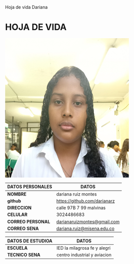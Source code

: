 Hoja de vida Dariana
# HOJA DE VIDA 
<img src="https://github.com/darianarz/hoja-de-vida/blob/main/fto.jpg"
alt="la cabeza y el torso de un esqueleto de dinosaurio;
     tiene una cabeza grande con dientes largos y afilados"
width="400"
height="450">
     


| **DATOS PERSONALES**  | **DATOS**                   |
|-----------------------|-----------------------------|
| **NOMBRE**            | dariana ruiz montes         |
| **github**            | https://github.com/darianarz|
| **DIRECCION**         | calle 97B 7 99 malvinas     |
| **CELULAR**           | 3024486683                  |
| **CORREO PERSONAL**   | darianaruizmontes@gmail.com |
| **CORREO SENA**       | dariana.ruiz@misena.edu.co  |

| **DATOS DE ESTUDIOA** | **DATOS**                       |
|-----------------------|---------------------------------|
| **ESCUELA**           | IED la milagrosa fe y alegri    |
|**TECNICO SENA**       | centro industrial y aviacion    |
